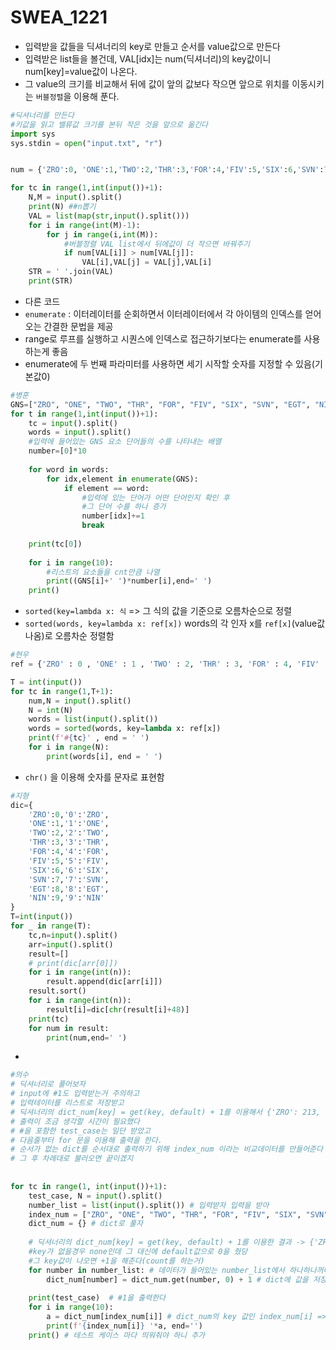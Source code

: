 #  SWEA_1221

- 입력받을 값들을 딕셔너리의 key로 만들고 순서를 value값으로 만든다
- 입력받은 list들을 볼건데, VAL[idx]는 num(딕셔너리)의 key값이니 num[key]=value값이 나온다.
- 그 value의 크기를 비교해서 뒤에 값이 앞의 값보다 작으면 앞으로 위치를 이동시키는 `버블정렬`을 이용해 푼다.

```python
#딕셔너리를 만든다
#키값을 읽고 밸류값 크기를 본뒤 작은 것을 앞으로 옮긴다
import sys
sys.stdin = open("input.txt", "r")


num = {'ZRO':0, 'ONE':1,'TWO':2,'THR':3,'FOR':4,'FIV':5,'SIX':6,'SVN':7,'EGT':8,'NIN':9}

for tc in range(1,int(input())+1):
    N,M = input().split()
    print(N) ##n뽑기
    VAL = list(map(str,input().split()))
    for i in range(int(M)-1):
        for j in range(i,int(M)):
            #버블정렬 VAL list에서 뒤에값이 더 작으면 바꿔주기
            if num[VAL[i]] > num[VAL[j]]: 
                VAL[i],VAL[j] = VAL[j],VAL[i]
    STR = ' '.join(VAL)
    print(STR)
```

- 다른 코드
- `enumerate` : 이터레이터를 순회하면서 이터레이터에서 각 아이템의 인덱스를 얻어오는 간결한 문법을 제공
- range로 루프를 실행하고 시퀀스에 인덱스로 접근하기보다는 enumerate를 사용하는게 좋음
- enumerate에 두 번째 파라미터를 사용하면 세기 시작할 숫자를 지정할 수 있음(기본값0)

```python
#병훈
GNS=["ZRO", "ONE", "TWO", "THR", "FOR", "FIV", "SIX", "SVN", "EGT", "NIN"]
for t in range(1,int(input())+1):
    tc = input().split()
    words = input().split()
    #입력에 들어있는 GNS 요소 단어들의 수를 나타내는 배열
    number=[0]*10
 
    for word in words:
        for idx,element in enumerate(GNS):
            if element == word:
                #입력에 있는 단어가 어떤 단어인지 확인 후 
                #그 단어 수를 하나 증가
                number[idx]+=1
                break
 
    print(tc[0])
    
    for i in range(10):
        #리스트의 요소들을 cnt만큼 나열
        print((GNS[i]+' ')*number[i],end=' ')
    print()
```

- `sorted(key=lambda x: 식` => 그 식의 값을 기준으로 오름차순으로 정렬
- `sorted(words, key=lambda x: ref[x])` words의 각 인자 x를 `ref[x]`(value값나옴)로 오름차순 정렬함 

```python
#현우
ref = {'ZRO' : 0 , 'ONE' : 1 , 'TWO' : 2, 'THR' : 3, 'FOR' : 4, 'FIV' : 5, 'SIX' : 6, 'SVN': 7, 'EGT': 8, 'NIN': 9}

T = int(input())
for tc in range(1,T+1):
    num,N = input().split()
    N = int(N)
    words = list(input().split())
    words = sorted(words, key=lambda x: ref[x])
    print(f'#{tc}' , end = ' ')
    for i in range(N):
        print(words[i], end = ' ')
```

- `chr()` 을 이용해 숫자를 문자로 표현함

```python
#지형
dic={
    'ZRO':0,'0':'ZRO',
    'ONE':1,'1':'ONE',
    'TWO':2,'2':'TWO',
    'THR':3,'3':'THR',
    'FOR':4,'4':'FOR',
    'FIV':5,'5':'FIV',
    'SIX':6,'6':'SIX',
    'SVN':7,'7':'SVN',
    'EGT':8,'8':'EGT',
    'NIN':9,'9':'NIN'
}
T=int(input())
for _ in range(T):
    tc,n=input().split()
    arr=input().split()
    result=[]
    # print(dic[arr[0]])
    for i in range(int(n)):
        result.append(dic[arr[i]])
    result.sort()
    for i in range(int(n)):
        result[i]=dic[chr(result[i]+48)]
    print(tc)
    for num in result:
        print(num,end=' ')
```

- 

```python
#의수
# 딕셔너리로 풀어보자
# input에 #1도 입력받는거 주의하고
# 입력테이터를 리스트로 저장받고
# 딕셔너리의 dict_num[key] = get(key, default) + 1를 이용해서 {'ZRO': 213, 'ONE': 123...}이런식으로 저장되게 한다.
# 출력이 조금 생각할 시간이 필요했다
# #을 포함한 test_case는 일단 받았고
# 다음줄부터 for 문을 이용해 출력을 한다.
# 순서가 없는 dict를 순서대로 출력하기 위해 index_num 이라는 비교데이터를 만들어준다
# 그 후 차례대로 불러오면 끝이겠지
 
 
for tc in range(1, int(input())+1):
    test_case, N = input().split() 
    number_list = list(input().split()) # 입력받자 입력을 받아 
    index_num = ["ZRO", "ONE", "TWO", "THR", "FOR", "FIV", "SIX", "SVN", "EGT", "NIN"] # 비교를 위해 인덱스를 준다.
    dict_num = {} # dict로 풀자
 
    # 딕셔너리의 dict_num[key] = get(key, default) + 1를 이용한 결과 -> {'ZRO': 213, 'ONE': 123...}
    #key가 없을경우 none인데 그 대신에 default값으로 0을 줬당
    #그 key값이 나오면 +1을 해준다(count를 하는거)
    for number in number_list: # 데이터가 들어있는 number_list에서 하나하나꺼내서 확인
        dict_num[number] = dict_num.get(number, 0) + 1 # dict에 값을 저장하자
 
    print(test_case)  # #1을 출력한다
    for i in range(10):
        a = dict_num[index_num[i]] # dict_num의 key 값인 index_num[i] => 순서대로 위의 인덱스를 불러오자,,,
        print(f'{index_num[i]} '*a, end='')
    print() # 테스트 케이스 마다 띄워줘야 하니 추가
```

